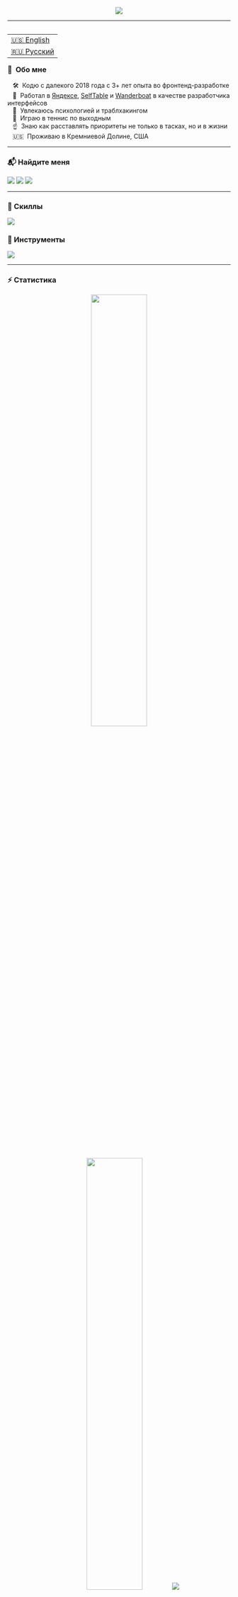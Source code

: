 <p align="center">
    <img src="https://readme-typing-svg.demolab.com/?lines=Привет%20всем%20👋;Меня%20зовут%20Роман%20Данилов%20👨‍💻;Приятно%20с%20тобой%20познакомиться%20🤝&font=Fira%20Code&center=true&width=440&height=45&color=ff033e&vCenter=true&pause=1000&size=22" />
</p>

<hr>

<table align="right">
 <tr><td><a href="README.md">🇺🇸 English</a></td></tr>
 <tr><td><a href="README_ru.md">🇷🇺 Русский</a></td></tr>
</table>

### 👾 &nbsp;Обо мне

&nbsp;&nbsp;&nbsp;🛠 &nbsp;Кодю с далекого 2018 года с 3+ лет опыта во фронтенд-разработке\
&nbsp;&nbsp;&nbsp;💼 &nbsp;Работал в [Яндексе](https://ya.ru/), [SelfTable](https://selftable.com) и [Wanderboat](https://wanderboat.ai) в качестве разработчика интерфейсов\
&nbsp;&nbsp;&nbsp;🚨 &nbsp;Увлекаюсь психологией и траблхакингом\
&nbsp;&nbsp;&nbsp;🎾 &nbsp;Играю в теннис по выходным\
&nbsp;&nbsp;&nbsp;☝️ &nbsp;Знаю как расставлять приоритеты не только в тасках, но и в жизни\
&nbsp;&nbsp;&nbsp;🇺🇸 &nbsp;Проживаю в Кремниевой Долине, США

<hr>

### 📬 Найдите меня

<a href="https://t.me/roman_danilov"><img src="https://img.shields.io/badge/telegram-0088cc.svg?style=for-the-badge&logo=telegram&logoColor=white"/></a>
<a href="mailto:me@romandanilov.com"><img src="https://img.shields.io/badge/e‑mail-D14836.svg?style=for-the-badge&logo=GMail&logoColor=white"/></a>
<a href="https://www.linkedin.com/in/danilov-roman/"><img src="https://img.shields.io/badge/linkedin-0077B5.svg?style=for-the-badge&logo=linkedin&logoColor=white"/></a>

<hr>

### 🧠 Скиллы

<img src="https://skillicons.dev/icons?i=html,css,js,ts,py,java,nodejs,react,nextjs,vue,threejs,nestjs,flask,fastapi,postgres,redis,mongodb,redux,tailwind,cypress,git,docker,gcp" />

### 🔧 Инструменты

<img src="https://skillicons.dev/icons?i=webstorm,pycharm,github,figma,firebase,notion,stackoverflow,vercel,postman,sentry" />

<hr>

### ⚡ Статистика

<!--START_SECTION:waka-->
<!--END_SECTION:waka-->

<p align="center">
  <img height="50%" width="auto" src ="https://github-readme-stats.vercel.app/api?username=romka-best&show_icons=true&count_private=true&theme=shadow_red&hide_border=true&hide=issues,contribs&bg_color=00000000">
  <img height="50%" width="auto" src ="https://github-readme-stats.vercel.app/api/top-langs/?username=romka-best&layout=compact&hide_border=true&theme=shadow_red&bg_color=00000000&langs_count=6">
  <img src ="https://github-readme-streak-stats.herokuapp.com?user=romka-best&theme=shadow-red&hide_border=true&background=FFFFFF00">
</p>

<hr>

<picture>
  <source media="(prefers-color-scheme: dark)" srcset="https://raw.githubusercontent.com/romka-best/romka-best/output/github-contribution-grid-snake-dark.svg" />
  <source media="(prefers-color-scheme: light)" srcset="https://raw.githubusercontent.com/romka-best/romka-best/output/github-contribution-grid-snake.svg" />
  <img alt="github-snake" srcset="https://raw.githubusercontent.com/romka-best/romka-best/output/github-contribution-grid-snake.svg" />
</picture>
